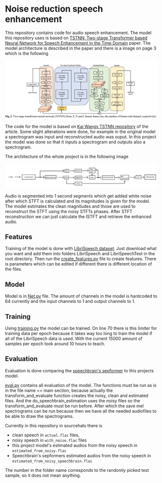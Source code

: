 # Noise reduction speech enhancement

This repository contains code for audio speech enhancement. The model this
repository uses is based on [TSTNN: Two-stage Transformer based Neural Network for Speech Enhancement in the Time Domain](https://arxiv.org/abs/2103.09963) paper. The model architecture is described in the paper
and there is a image on page 3 which is the following

![model architecture](images/model_architecture.png)
 
The code for the model is based on [Kai Wangs TSTNN repository](https://github.com/key2miao/TSTNN) of the article.
Some slight alterations were done, for example in the original model a spectrogram was input and reconstructed
audio was ouput. In this project the model was done so that it inputs a spectrogram and outputs also a spectrogram.

The architecture of the whole project is in the following image

![project architecture](images/project_architecture.png)

Audio is segmented into 1 second segments which get added white noise after which STFT is calculated and its
magnitudes is given for the model. The model estimates the clean magnitudes and those are used to 
reconstruct the STFT using the noisy STFTs phases. After STFT reconstruction we can just calculate
the ISTFT and retrieve the enhanced audio.

## Features

Training of the model is done with [LibriSpeech dataset](https://www.openslr.org/12). Just download what
you want and add them into folders LibriSpeech and LibriSpeechTest in the root directory. Then run
the [create_features.py](create_features.py) file to create features. There is parameters which can be edited if different there is different location of the files. 

## Model
Model is in [Net.py](model/Net.py) file. The amount of channels in the model is hardcoded to 64 currently and the 
input channels to 1 and output channels to 1.

## Training
Using [training.py](training.py) the model can be trained. On line 70 there is this limiter for training
data per epoch because it takes way too long to train the model if all of the LibriSpeech data is used.
With the current 15000 amount of samples per epoch took around 10 hours to teach.

## Evaluation

Evaluation is done comparing the [speechbrain's sepformer](https://huggingface.co/speechbrain/sepformer-whamr16k) to this projects model.

[eval.py](eval.py) contains all evaluation of the model. The functions must be run as is in the file
name == main section, because actually the transform_and_evaluate function creates the noisy, clean and estimated files. And the do_speechbrain_estimation uses the noisy files so the transform_and_evaluate must be run before.
After which the save mel spectrograms can be run because then we have all the needed audiofiles to be able to draw
the spectrograms.


Currently in this repository in sourcehats there is

* clean speech in `actual.flac` files,
* noisy speech in `with_noise.flac` files
* this project model's estimated audios from the noisy speech in `estimated_from_noisy.flac`
* Speechbrain's sepformers estimated audios from the noisy speech in `estimated_from_noisy_speechbrain.flac`

The number in the folder name corresponds to the randomly picked test sample, so it does not mean anything.